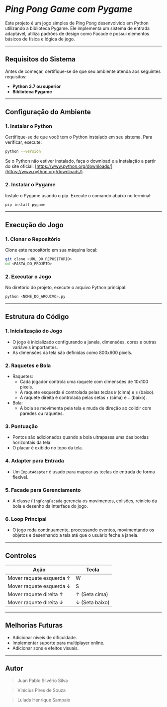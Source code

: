 # *Ping Pong Game com Pygame*

Este projeto é um jogo simples de Ping Pong desenvolvido em Python utilizando a biblioteca Pygame. Ele implementa um sistema de entrada adaptável, utiliza padrões de design como Facade e possui elementos básicos de física e lógica de jogo.

---

## Requisitos do Sistema

Antes de começar, certifique-se de que seu ambiente atenda aos seguintes requisitos:

- **Python 3.7 ou superior**
- **Biblioteca Pygame**

---

## Configuração do Ambiente

### 1. Instalar o Python
Certifique-se de que você tem o Python instalado em seu sistema. Para verificar, execute:
```bash
python --version
```
Se o Python não estiver instalado, faça o download e a instalação a partir do site oficial: [https://www.python.org/downloads/](https://www.python.org/downloads/).

### 2. Instalar o Pygame
Instale o Pygame usando o pip. Execute o comando abaixo no terminal:
```bash
pip install pygame
```

---

## Execução do Jogo

### 1. Clonar o Repositório
Clone este repositório em sua máquina local:
```bash
git clone <URL_DO_REPOSITORIO>
cd <PASTA_DO_PROJETO>
```

### 2. Executar o Jogo
No diretório do projeto, execute o arquivo Python principal:
```bash
python <NOME_DO_ARQUIVO>.py
```

---

## Estrutura do Código

### 1. **Inicialização do Jogo**
- O jogo é inicializado configurando a janela, dimensões, cores e outras variáveis importantes.
- As dimensões da tela são definidas como 800x600 pixels.

### 2. **Raquetes e Bola**
- Raquetes:
  - Cada jogador controla uma raquete com dimensões de 10x100 pixels.
  - A raquete esquerda é controlada pelas teclas `W` (cima) e `S` (baixo).
  - A raquete direita é controlada pelas setas `↑` (cima) e `↓` (baixo).
- Bola:
  - A bola se movimenta pela tela e muda de direção ao colidir com paredes ou raquetes.

### 3. **Pontuação**
- Pontos são adicionados quando a bola ultrapassa uma das bordas horizontais da tela.
- O placar é exibido no topo da tela.

### 4. **Adapter para Entrada**
- Um `InputAdapter` é usado para mapear as teclas de entrada de forma flexível.

### 5. **Facade para Gerenciamento**
- A classe `PingPongFacade` gerencia os movimentos, colisões, reinício da bola e desenho da interface do jogo.

### 6. **Loop Principal**
- O jogo roda continuamente, processando eventos, movimentando os objetos e desenhando a tela até que o usuário feche a janela.

---

## Controles

| Ação                     | Tecla        |
|--------------------------|--------------|
| Mover raquete esquerda ↑ | W            |
| Mover raquete esquerda ↓ | S            |
| Mover raquete direita ↑  | ↑ (Seta cima)|
| Mover raquete direita ↓  | ↓ (Seta baixo)|

---

## Melhorias Futuras

- Adicionar níveis de dificuldade.
- Implementar suporte para multiplayer online.
- Adicionar sons e efeitos visuais.

---

## Autor
>Juan Pablo Silvério Silva

>Vinícius Pires de Souza

>Luíads Henrique Sampaio

